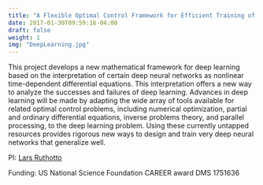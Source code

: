 ```yaml
---
title: "A Flexible Optimal Control Framework for Efficient Training of Deep Neural Networks"
date: 2017-01-30T09:59:16-04:00
draft: false
weight: 1
img: "DeepLearning.jpg"
---
```


This project develops a new mathematical framework for deep learning based on the interpretation of certain deep neural networks as nonlinear time-dependent differential equations. This interpretation offers a new way to analyze the successes and failures of deep learning. Advances in deep learning will be made by adapting the wide array of tools available for related optimal control problems, including numerical optimization, partial and ordinary differential equations, inverse problems theory, and parallel processing, to the deep learning problem. Using these currently untapped resources provides rigorous new ways to design and train very deep neural networks that generalize well. 

PI: [Lars Ruthotto](http://www.mathcs.emory.edu/~lruthot)

Funding: US National Science Foundation CAREER award DMS 1751636
